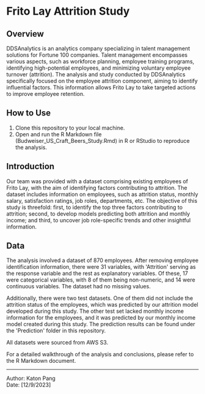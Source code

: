 # Frito Lay Attrition Study

## Overview

DDSAnalytics is an analytics company specializing in talent management solutions for Fortune 100 companies. Talent management encompasses various aspects, such as workforce planning, employee training programs, identifying high-potential employees, and minimizing voluntary employee turnover (attrition). The analysis and study conducted by DDSAnalytics specifically focused on the employee attrition component, aiming to identify influential factors. This information allows Frito Lay to take targeted actions to improve employee retention.  

## How to Use

1. Clone this repository to your local machine.  
2. Open and run the R Markdown file (Budweiser_US_Craft_Beers_Study.Rmd) in R or RStudio to reproduce the analysis.  

## Introduction

Our team was provided with a dataset comprising existing employees of Frito Lay, with the aim of identifying factors contributing to attrition. The dataset includes information on employees, such as attrition status, monthly salary, satisfaction ratings, job roles, departments, etc. The objective of this study is threefold: first, to identify the top three factors contributing to attrition; second, to develop models predicting both attrition and monthly income; and third, to uncover job role-specific trends and other insightful information.  

## Data

The analysis involved a dataset of 870 employees. After removing employee identification information, there were 31 variables, with 'Attrition' serving as the response variable and the rest as explanatory variables. Of these, 17 were categorical variables, with 8 of them being non-numeric, and 14 were continuous variables. The dataset had no missing values.  

Additionally, there were two test datasets. One of them did not include the attrition status of the employees, which was predicted by our attrition model developed during this study. The other test set lacked monthly income information for the employees, and it was predicted by our monthly income model created during this study. The prediction results can be found under the 'Prediction' folder in this repository.  

All datasets were sourced from AWS S3.  

For a detailed walkthrough of the analysis and conclusions, please refer to the R Markdown document.  

---  
Author: Katon Pang  
Date: [12/9/2023]  

